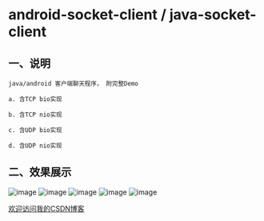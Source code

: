 android-socket-client / java-socket-client
=====================
## 一、说明

    java/android 客户端聊天程序， 附完整Demo
    
    a. 含TCP bio实现
    
    b. 含TCP nio实现
    
    c. 含UDP bio实现
    
    d. 含UDP nio实现


## 二、效果展示 

![image](https://github.com/zz7zz7zz/android-socket-client/blob/master/demo.png "附图一")
![image](http://img.blog.csdn.net/20130721123950359 "附图二")
![image](http://img.blog.csdn.net/20130721124120640 "附图三")
![image](http://img.blog.csdn.net/20130721124507812 "附图四") 
![image](http://img.blog.csdn.net/20130721124542781 "附图五")









[欢迎访问我的CSDN博客](http://blog.csdn.net/zz7zz7zz)<br />





